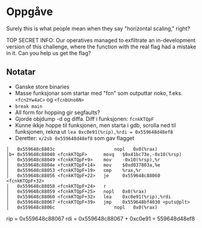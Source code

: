 # Oppgåve

Surely this is what people mean when they say "horizontal scaling," right?

TOP SECRET INFO: Our operatives managed to exfiltrate an in-development version of this challenge, where the function with the real flag had a mistake in it. Can you help us get the flag?

## Notatar

- Ganske store binaries
- Masse funksjonar som startar med "fcn" som outputtar noko, f.eks. `<fcn2Yw4aC>` og `<fcnbUno6N>`
- `break main`
- All form for hopping gir segfaults?
- Gjorde objdump -d og diffa. Diff i funksjonen: `fcnkKTQpF`
- Kunne ikkje hoppe til funksjonen, men starta i gdb, scrolla ned til funksjonen, rekna ut `lea 0xc0e91(%rip),%rdi = 0x559648d48ef8`
- Deretter: `x/2sb 0x559648d48ef8` som gav flagget

```
│   0x559648c8803c                      nopl   0x0(%rax)
│b+ 0x559648c88040 <fcnkKTQpF>      movq   $0x41bc73e,-0x10(%rsp)
│   0x559648c88049 <fcnkKTQpF+9>    mov    -0x10(%rsp),%r
│   0x559648c8804e <fcnkKTQpF+14>   mov    $0xd037803a,%e
│   0x559648c88053 <fcnkKTQpF+19>   cmp    %rax,%r
│   0x559648c88056 <fcnkKTQpF+22>   je     0x559648c88060 <fcnkKTQpF+32>
│   0x559648c88058 <fcnkKTQpF+24>   r
│   0x559648c88059 <fcnkKTQpF+25>   nopl   0x0(%rax)
│   0x559648c88060 <fcnkKTQpF+32>   lea    0xc0e91(%rip),%rdi
│   0x559648c88067 <fcnkKTQpF+39>   jmp    0x559648bf4030 <puts@plt>
│   0x559648c8806c                      nopl   0x0(%rax)
```

rip = 0x559648c88067
rdi = 0x559648c88067 + 0xc0e91 = 559648d48ef8
